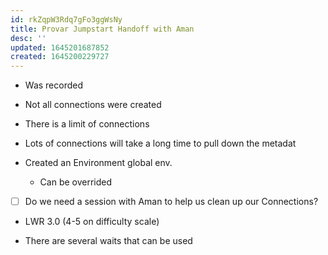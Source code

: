 ```yaml
---
id: rkZqpW3Rdq7gFo3ggWsNy
title: Provar Jumpstart Handoff with Aman
desc: ''
updated: 1645201687852
created: 1645200229727
---
```


- Was recorded
- Not all connections were created
- There is a limit of connections
- Lots of connections will take a long time to pull down the metadat

- Created an Environment global env.
    - Can be overrided

- [ ] Do we need a session with Aman to help us clean up our Connections?

- LWR 3.0 (4-5 on difficulty scale)

- There are several waits that can be used